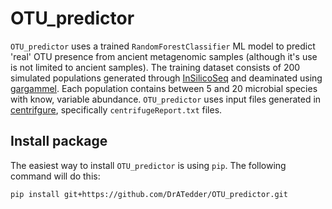 # OTU_predictor

`OTU_predictor` uses a trained `RandomForestClassifier` ML model to predict 'real' OTU presence from ancient metagenomic samples (although it's use is not limited to ancient samples). The training dataset consists of 200 simulated populations generated through [InSilicoSeq](https://github.com/HadrienG/InSilicoSeq) and deaminated using [gargammel](https://github.com/grenaud/gargammel). Each population contains between 5 and 20 microbial species with know, variable abundance. `OTU_predictor` uses input files generated in [centrifgure](https://ccb.jhu.edu/software/centrifuge/), specifically `centrifugeReport.txt` files.

## Install package

The easiest way to install `OTU_predictor` is using `pip`. The following command will do this:

```bash
pip install git+https://github.com/DrATedder/OTU_predictor.git
```
